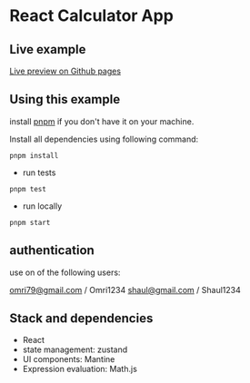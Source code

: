 # React Calculator App

## Live example

[Live preview on Github pages](https://omribenari.github.io/calculator/)

## Using this example

install [pnpm](https://pnpm.io/installation) if you don't have it on your machine.

Install all dependencies using following command:

```
pnpm install
```

- run tests

```
pnpm test
```

- run locally

```
pnpm start
```

## authentication

use on of the following users:

omri79@gmail.com / Omri1234
shaul@gmail.com / Shaul1234

## Stack and dependencies

- React
- state management: zustand
- UI components: Mantine
- Expression evaluation: Math.js
